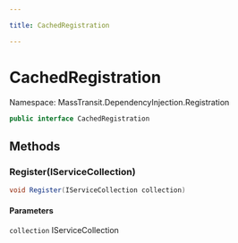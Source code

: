 ```yaml
---

title: CachedRegistration

---
```


# CachedRegistration

Namespace: MassTransit.DependencyInjection.Registration

```csharp
public interface CachedRegistration
```

## Methods

### **Register(IServiceCollection)**

```csharp
void Register(IServiceCollection collection)
```

#### Parameters

`collection` IServiceCollection<br/>
